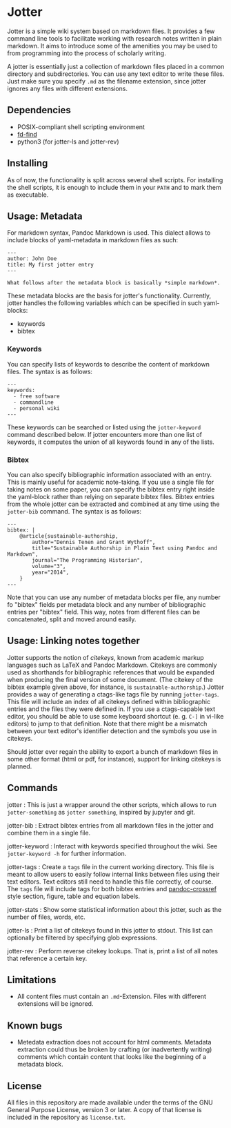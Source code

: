 # Jotter

Jotter is a simple wiki system based on markdown files. It provides a
few command line tools to facilitate working with research notes written
in plain markdown. It aims to introduce some of the amenities you may be
used to from programming into the process of scholarly writing.

A jotter is essentially just a collection of markdown files placed in a
common directory and subdirectories. You can use any text editor to write
these files. Just make sure you specify `.md` as the filename extension,
since jotter ignores any files with different extensions.

## Dependencies

- POSIX-compliant shell scripting environment
- [fd-find](https://github.com/sharkdp/fd)
- python3 (for jotter-ls and jotter-rev)

## Installing

As of now, the functionality is split across several shell scripts. For
installing the shell scripts, it is enough to include them in your `PATH`
and to mark them as executable.

## Usage: Metadata

For markdown syntax, Pandoc Markdown is used. This dialect allows to
include blocks of yaml-metadata in markdown files as such:

```
---
author: John Doe
title: My first jotter entry
---

What follows after the metadata block is basically *simple markdown*.
```

These metadata blocks are the basis for jotter's functionality. Currently,
jotter handles the following variables which can be specified in such
yaml-blocks:

- keywords
- bibtex

### Keywords

You can specify lists of keywords to describe the content of markdown
files. The syntax is as follows:

```
---
keywords:
  - free software
  - commandline
  - personal wiki
---
```

These keywords can be searched or listed using the `jotter-keyword`
command described below. If jotter encounters more than one list of
keywords, it computes the union of all keywords found in any of the
lists.

### Bibtex

You can also specify bibliographic information associated with an
entry. This is mainly useful for academic note-taking. If you use a
single file for taking notes on some paper, you can specify the bibtex
entry right inside the yaml-block rather than relying on separate bibtex
files. Bibtex entries from the whole jotter can be extracted and combined
at any time using the `jotter-bib` command. The syntax is as follows:

```
---
bibtex: |
    @article{sustainable-authorship,
        author="Dennis Tenen and Grant Wythoff",
        title="Sustainable Authorship in Plain Text using Pandoc and Markdown",
        journal="The Programming Historian",
        volume="3",
        year="2014",
    }
---
```

Note that you can use any number of metadata blocks per file, any number
fo "bibtex" fields per metadata block and any number of bibliographic
entries per "bibtex" field. This way, notes from different files can be
concatenated, split and moved around easily.

## Usage: Linking notes together

Jotter supports the notion of *citekeys*, known from academic markup
languages such as LaTeX and Pandoc Markdown. Citekeys are commonly used
as shorthands for bibliographic references that would be expanded when
producing the final version of some document. (The citekey of the bibtex
example given above, for instance, is `sustainable-authorship`.) Jotter
provides a way of generating a ctags-like tags file by running
`jotter-tags`. This file will include an index of all citekeys defined
within bibliographic entries and the files they were defined in. If you
use a ctags-capable text editor, you should be able to use some keyboard
shortcut (e. g. `C-]` in vi-like editors) to jump to that definition.
Note that there might be a mismatch between your text editor's identifier
detection and the symbols you use in citekeys.

Should jotter ever regain the ability to export a bunch of markdown
files in some other format (html or pdf, for instance), support for
linking citekeys is planned.

## Commands

jotter
: This is just a wrapper around the other scripts, which allows to run
`jotter-something` as `jotter something`, inspired by jupyter and git.

jotter-bib
: Extract bibtex entries from all markdown files in the jotter and combine
them in a single file.

jotter-keyword
: Interact with keywords specified throughout the wiki.
See `jotter-keyword -h` for further information.

jotter-tags
: Create a `tags` file in the current working directory. This file is meant
to allow users to easily follow internal links between files using their
text editors. Text editors still need to handle this file correctly,
of course. The `tags` file will include tags for both bibtex entries and
[pandoc-crossref] style section, figure, table and equation labels.

[pandoc-crossref]: http://lierdakil.github.io/pandoc-crossref/

jotter-stats
: Show some statistical information about this jotter, such as the number
of files, words, etc.

jotter-ls
: Print a list of citekeys found in this jotter to stdout. This list can
optionally be filtered by specifying glob expressions.

jotter-rev
: Perform reverse citekey lookups. That is, print a list of all notes
that reference a certain key.

## Limitations

- All content files must contain an `.md`-Extension. Files with different
  extensions will be ignored.

## Known bugs

- Metedata extraction does not account for html comments. Metadata
  extraction could thus be broken by crafting (or inadvertently writing)
  comments which contain content that looks like the beginning of a
  metadata block.

## License

All files in this repository are made available under the terms of the
GNU General Purpose License, version 3 or later. A copy of that license
is included in the repository as `license.txt`.

